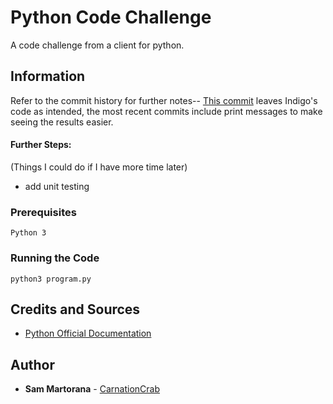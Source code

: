 # Python Code Challenge

A code challenge from a client for python.

## Information

Refer to the commit history for further notes-- [This commit](https://github.com/carnationcrab/python-codechallenge/commit/fd4939d1d0d2dca0732fe427f43dd9530964bec6) leaves Indigo's code as intended, the most recent commits include print messages to make seeing the results easier.

#### Further Steps:

(Things I could do if I have more time later)

* add unit testing

### Prerequisites

```
Python 3
```

### Running the Code

```
python3 program.py
```

## Credits and Sources

* [Python Official Documentation](https://docs.python.org)


## Author

* **Sam Martorana** - [CarnationCrab](https://github.com/carnationcrab)